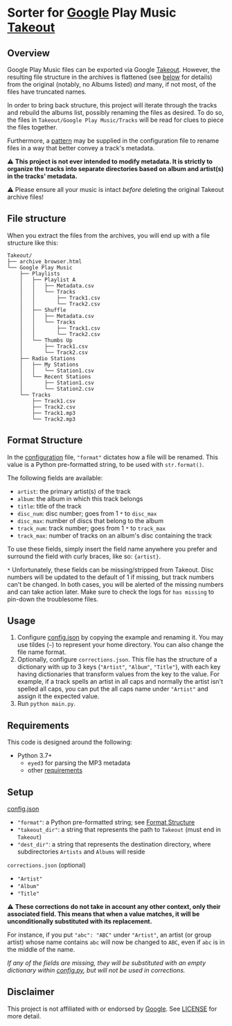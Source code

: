 # Sorter for [Google] Play Music [Takeout]

## Overview

Google Play Music files can be exported via Google [Takeout]. However, the resulting file structure in the archives is flattened (see [below](#file-structure) for details) from the original (notably, no Albums listed) *and* many, if not most, of the files have truncated names.

In order to bring back structure, this project will iterate through the tracks and rebuild the albums list, possibly renaming the files as desired. To do so, the files in `Takeout/Google Play Music/Tracks` will be read for clues to piece the files together.

Furthermore, a [pattern](#format-structure) may be supplied in the configuration file to rename files in a way that better convey a track's metadata.

⚠ **This project is not ever intended to modify metadata. It is strictly to organize the tracks into separate directories based on album and artist(s) in the tracks' metadata.**

⚠ Please ensure all your music is intact *before* deleting the original Takeout archive files!

## File structure

When you extract the files from the archives, you will end up with a file structure like this:

```
Takeout/
├── archive_browser.html
└── Google Play Music
    ├── Playlists
    │   ├── Playlist A
    │   │   ├── Metadata.csv
    │   │   └── Tracks
    │   │       ├── Track1.csv
    │   │       └── Track2.csv
    │   ├── Shuffle
    │   │   ├── Metadata.csv
    │   │   └── Tracks
    │   │       ├── Track1.csv
    │   │       └── Track2.csv
    │   └── Thumbs Up
    │       ├── Track1.csv
    │       └── Track2.csv
    ├── Radio Stations
    │   ├── My Stations
    │   │   └── Station1.csv
    │   └── Recent Stations
    │       ├── Station1.csv
    │       └── Station2.csv
    └── Tracks
        ├── Track1.csv
        ├── Track2.csv
        ├── Track1.mp3
        └── Track2.mp3
```

## Format Structure

In the [configuration](config.json.example) file, `"format"` dictates how a file will be renamed. This value is a Python pre-formatted string, to be used with `str.format()`.

The following fields are available:

- `artist`: the primary artist(s) of the track
- `album`: the album in which this track belongs
- `title`: title of the track
- `disc_num`: disc number; goes from 1 `*` to `disc_max`
- `disc_max`: number of discs that belong to the album
- `track_num`: track number; goes from 1 `*` to `track_max`
- `track_max`: number of tracks on an album's disc containing the track

To use these fields, simply insert the field name anywhere you prefer and surround the field with curly braces, like so: `{artist}`.

`*` Unfortunately, these fields can be missing/stripped from Takeout. Disc numbers will be updated to the default of 1 if missing, but track numbers can't be changed. In both cases, you will be alerted of the missing numbers and can take action later. Make sure to check the logs for `has missing` to pin-down the troublesome files.

## Usage

1. Configure [config.json](config.json.example) by copying the example and renaming it. You may use tildes (`~`) to represent your home directory. You can also change the file name format.
2. Optionally, configure `corrections.json`. This file has the structure of a dictionary with up to 3 keys (`"Artist"`, `"Album"`, `"Title"`), with each key having dictionaries that transform values from the key to the value. For example, if a track spells an artist in all caps and normally the artist isn't spelled all caps, you can put the all caps name under `"Artist"` and assign it the expected value.
3. Run `python main.py`.

## Requirements

This code is designed around the following:

- Python 3.7+
    - `eyed3` for parsing the MP3 metadata
    - other [requirements](requirements.txt)

## Setup

[config.json](config.json.example)

- `"format"`: a Python pre-formatted string; see [Format Structure](#format-structure)
- `"takeout_dir"`: a string that represents the path to `Takeout` (must end in `Takeout`)
- `"dest_dir"`: a string that represents the destination directory, where subdirectories `Artists` and `Albums` will reside

`corrections.json` (optional)

- `"Artist"`
- `"Album"`
- `"Title"`

⚠ **These corrections do not take in account any other context, only their associated field. This means that when a value matches, it will be unconditionally substituted with its replacement.**

For instance, if you put `"abc": "ABC"` under `"Artist"`, an artist (or group artist) whose name contains `abc` will now be changed to `ABC`, even if `abc` is in the middle of the name.

*If any of the fields are missing, they will be substituted with an empty dictionary within [config.py](sorter/config.py), but will not be used in corrections.*

## Disclaimer

This project is not affiliated with or endorsed by [Google]. See [LICENSE](LICENSE) for more detail.

[Google]: https://www.google.com
[Takeout]: https://takeout.google.com
